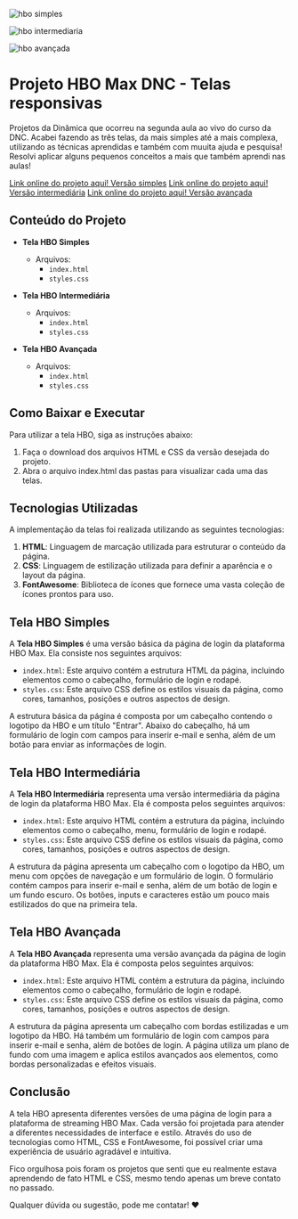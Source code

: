 ![hbo simples](https://github.com/danibenfica/telas-responsivas-HBO-Max-DNC/assets/103818625/13bdff9d-4eb4-4a40-8819-d881e4086f1e)

![hbo intermediaria](https://github.com/danibenfica/telas-responsivas-HBO-Max-DNC/assets/103818625/d4d40be9-d99c-4478-a74a-8a8277039c1e)

![hbo avançada](https://github.com/danibenfica/telas-responsivas-HBO-Max-DNC/assets/103818625/61b27596-516c-4c07-987f-e33e3ba99b71)

# Projeto HBO Max DNC - Telas responsivas

Projetos da Dinâmica que ocorreu na segunda aula ao vivo do curso da DNC.
Acabei fazendo as três telas, da mais simples até a mais complexa, utilizando as técnicas aprendidas e também
com muuita ajuda e pesquisa!
Resolvi aplicar alguns pequenos conceitos a mais que também aprendi nas aulas!

[Link online do projeto aqui! Versão simples](https://tela-hbo-simples.vercel.app/)
[Link online do projeto aqui! Versão intermediária](https://tela-hbo-intermediaria.vercel.app/)
[Link online do projeto aqui! Versão avançada](https://tela-hbo-avancada.vercel.app/)


## Conteúdo do Projeto


- **Tela HBO Simples**
  - Arquivos:
    - `index.html`
    - `styles.css`

- **Tela HBO Intermediária**
  - Arquivos:
    - `index.html`
    - `styles.css`

- **Tela HBO Avançada**
  - Arquivos:
    - `index.html`
    - `styles.css`

## Como Baixar e Executar

Para utilizar a tela HBO, siga as instruções abaixo:

1. Faça o download dos arquivos HTML e CSS da versão desejada do projeto.
2. Abra o arquivo index.html das pastas para visualizar cada uma das telas.

## Tecnologias Utilizadas

A implementação da telas foi realizada utilizando as seguintes tecnologias:

1. **HTML**: Linguagem de marcação utilizada para estruturar o conteúdo da página.
2. **CSS**: Linguagem de estilização utilizada para definir a aparência e o layout da página.
3. **FontAwesome**: Biblioteca de ícones que fornece uma vasta coleção de ícones prontos para uso.


## Tela HBO Simples

A **Tela HBO Simples** é uma versão básica da página de login da plataforma HBO Max. Ela consiste nos seguintes arquivos:

- `index.html`: Este arquivo contém a estrutura HTML da página, incluindo elementos como o cabeçalho, formulário de login e rodapé.
- `styles.css`: Este arquivo CSS define os estilos visuais da página, como cores, tamanhos, posições e outros aspectos de design.

A estrutura básica da página é composta por um cabeçalho contendo o logotipo da HBO e um título "Entrar". Abaixo do cabeçalho, há um formulário de login com campos para inserir e-mail e senha, além de um botão para enviar as informações de login.

## Tela HBO Intermediária

A **Tela HBO Intermediária** representa uma versão intermediária da página de login da plataforma HBO Max. Ela é composta pelos seguintes arquivos:

- `index.html`: Este arquivo HTML contém a estrutura da página, incluindo elementos como o cabeçalho, menu, formulário de login e rodapé.
- `styles.css`: Este arquivo CSS define os estilos visuais da página, como cores, tamanhos, posições e outros aspectos de design.

A estrutura da página apresenta um cabeçalho com o logotipo da HBO, um menu com opções de navegação e um formulário de login. O formulário contém campos para inserir e-mail e senha, além de um botão de login e um fundo escuro. Os botões, inputs e caracteres estão um pouco mais estilizados do que na 
primeira tela.

## Tela HBO Avançada

A **Tela HBO Avançada** representa uma versão avançada da página de login da plataforma HBO Max. Ela é composta pelos seguintes arquivos:

- `index.html`: Este arquivo HTML contém a estrutura da página, incluindo elementos como o cabeçalho, formulário de login e rodapé.
- `styles.css`: Este arquivo CSS define os estilos visuais da página, como cores, tamanhos, posições e outros aspectos de design.

A estrutura da página apresenta um cabeçalho com bordas estilizadas e um logotipo da HBO. Há também um formulário de login com campos para inserir e-mail e senha, além de botões de login. A página utiliza um plano de fundo com uma imagem e aplica estilos avançados aos elementos, como bordas personalizadas e efeitos visuais.

## Conclusão

A tela HBO apresenta diferentes versões de uma página de login para a plataforma de streaming HBO Max. Cada versão foi projetada para atender a diferentes necessidades de interface e estilo. Através do uso de tecnologias como HTML, CSS e FontAwesome, foi possível criar uma experiência de usuário agradável e intuitiva.

Fico orgulhosa pois foram os projetos que senti que eu realmente estava aprendendo de fato HTML e CSS, mesmo tendo apenas um breve
contato no passado.

Qualquer dúvida ou sugestão, pode me contatar! :heart: